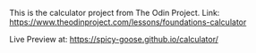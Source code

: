 This is the calculator project from The Odin Project. Link: https://www.theodinproject.com/lessons/foundations-calculator

Live Preview at: https://spicy-goose.github.io/calculator/